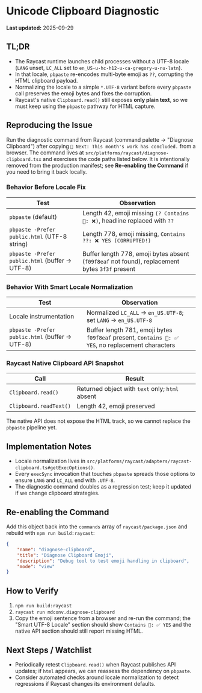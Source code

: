 # Unicode Clipboard Diagnostic

**Last updated:** 2025-09-29

## TL;DR
- The Raycast runtime launches child processes without a UTF-8 locale (`LANG` unset, `LC_ALL` set to `en_US-u-hc-h12-u-ca-gregory-u-nu-latn`).
- In that locale, `pbpaste` re-encodes multi-byte emoji as `??`, corrupting the HTML clipboard payload.
- Normalizing the locale to a simple `*.UTF-8` variant before every `pbpaste` call preserves the emoji bytes and fixes the corruption.
- Raycast's native `Clipboard.read()` still exposes **only plain text**, so we must keep using the `pbpaste` pathway for HTML capture.

## Reproducing the Issue
Run the diagnostic command from Raycast (command palette → "Diagnose Clipboard") after copying `🎯 Next: This month's work has concluded.` from a browser. The command lives at `src/platforms/raycast/diagnose-clipboard.tsx` and exercises the code paths listed below. It is intentionally removed from the production manifest; see **Re-enabling the Command** if you need to bring it back locally.

### Behavior Before Locale Fix
| Test | Observation |
| --- | --- |
| `pbpaste` (default) | Length 42, emoji missing `(? Contains 🎯: ❌)`, headline replaced with `??` |
| `pbpaste -Prefer public.html` (UTF-8 string) | Length 778, emoji missing, `Contains ??: ❌ YES (CORRUPTED!)` |
| `pbpaste -Prefer public.html` (buffer → UTF-8) | Buffer length 778, emoji bytes absent (`f09f8eaf` not found), replacement bytes `3f3f` present |

### Behavior With Smart Locale Normalization
| Test | Observation |
| --- | --- |
| Locale instrumentation | Normalized `LC_ALL` → `en_US.UTF-8`; set `LANG` → `en_US.UTF-8` |
| `pbpaste -Prefer public.html` (buffer → UTF-8) | Buffer length 781, emoji bytes `f09f8eaf` present, `Contains 🎯: ✅ YES`, no replacement characters |

### Raycast Native Clipboard API Snapshot
| Call | Result |
| --- | --- |
| `Clipboard.read()` | Returned object with `text` only; `html` absent |
| `Clipboard.readText()` | Length 42, emoji preserved |

The native API does not expose the HTML track, so we cannot replace the `pbpaste` pipeline yet.

## Implementation Notes
- Locale normalization lives in `src/platforms/raycast/adapters/raycast-clipboard.ts#getExecOptions()`.
- Every `execSync` invocation that touches `pbpaste` spreads those options to ensure `LANG` and `LC_ALL` end with `.UTF-8`.
- The diagnostic command doubles as a regression test; keep it updated if we change clipboard strategies.

## Re-enabling the Command
Add this object back into the `commands` array of `raycast/package.json` and rebuild with `npm run build:raycast`:

```json
{
	"name": "diagnose-clipboard",
	"title": "Diagnose Clipboard Emoji",
	"description": "Debug tool to test emoji handling in clipboard",
	"mode": "view"
}
```

## How to Verify
1. `npm run build:raycast`
2. `raycast run mdconv.diagnose-clipboard`
3. Copy the emoji sentence from a browser and re-run the command; the "Smart UTF-8 Locale" section should show `Contains 🎯: ✅ YES` and the native API section should still report missing HTML.

## Next Steps / Watchlist
- Periodically retest `Clipboard.read()` when Raycast publishes API updates; if `html` appears, we can reassess the dependency on `pbpaste`.
- Consider automated checks around locale normalization to detect regressions if Raycast changes its environment defaults.
